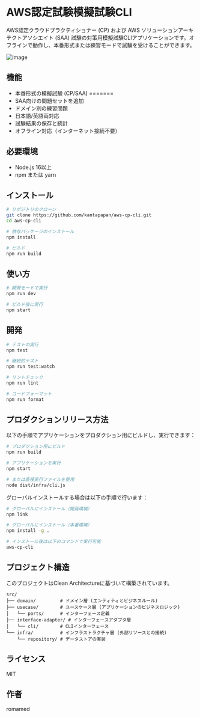 # AWS認定試験模擬試験CLI

AWS認定クラウドプラクティショナー (CP) および AWS ソリューションアーキテクトアソシエイト (SAA) 試験の対策用模擬試験CLIアプリケーションです。オフラインで動作し、本番形式または練習モードで試験を受けることができます。

![image](https://github.com/user-attachments/assets/c9e1ff1b-27c5-43a9-a4f2-f3fa47207fa3)

## 機能

- 本番形式の模擬試験 (CP/SAA)
=======
- SAA向けの問題セットを追加
- ドメイン別の練習問題
- 日本語/英語両対応
- 試験結果の保存と統計
- オフライン対応（インターネット接続不要）

## 必要環境

- Node.js 16以上
- npm または yarn

## インストール

```bash
# リポジトリのクローン
git clone https://github.com/kantapapan/aws-cp-cli.git
cd aws-cp-cli

# 依存パッケージのインストール
npm install

# ビルド
npm run build
```

## 使い方

```bash
# 開発モードで実行
npm run dev

# ビルド後に実行
npm start
```

## 開発

```bash
# テストの実行
npm test

# 継続的テスト
npm run test:watch

# リントチェック
npm run lint

# コードフォーマット
npm run format
```

## プロダクションリリース方法

以下の手順でアプリケーションをプロダクション用にビルドし、実行できます：

```bash
# プロダクション用にビルド
npm run build

# アプリケーションを実行
npm start

# または直接実行ファイルを使用
node dist/infra/cli.js
```

グローバルインストールする場合は以下の手順で行います：

```bash
# グローバルにインストール（開発環境）
npm link

# グローバルにインストール（本番環境）
npm install -g .

# インストール後は以下のコマンドで実行可能
aws-cp-cli
```

## プロジェクト構造

このプロジェクトはClean Architectureに基づいて構築されています。

```
src/
├── domain/         # ドメイン層 (エンティティとビジネスルール)
├── usecase/        # ユースケース層 (アプリケーションのビジネスロジック)
│   └── ports/      # インターフェース定義
├── interface-adapter/ # インターフェースアダプタ層
│   └── cli/        # CLIインターフェース
└── infra/          # インフラストラクチャ層 (外部リソースとの接続)
    └── repository/ # データストアの実装
```

## ライセンス

MIT

## 作者

romamed 
